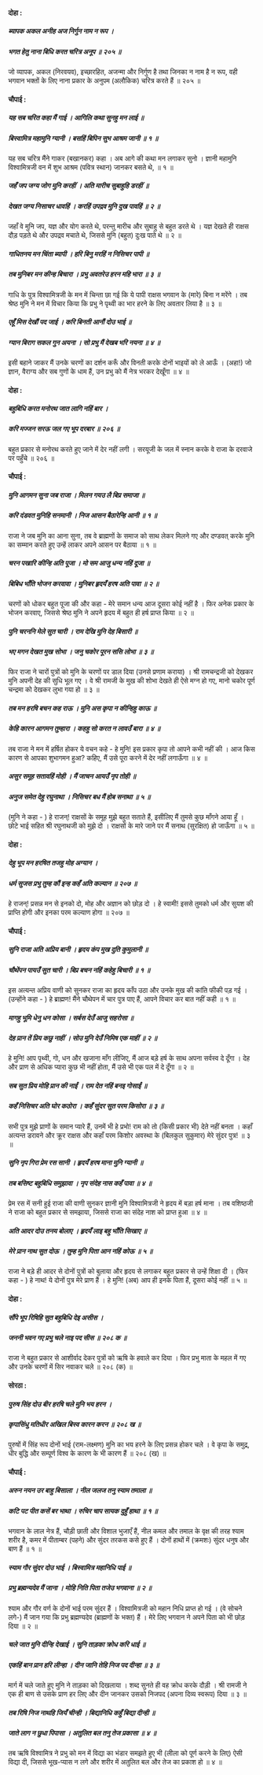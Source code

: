 #### दोहा :

##### ब्यापक अकल अनीह अज निर्गुन नाम न रूप ।
##### भगत हेतु नाना बिधि करत चरित्र अनूप ॥ २०५ ॥

जो व्यापक, अकल (निरवयव), इच्छारहित, अजन्मा और निर्गुण है तथा जिनका न नाम है न रूप, वही भगवान भक्तों के लिए नाना प्रकार के अनुपम (अलौकिक) चरित्र करते हैं ॥ २०५ ॥

#### चौपाई :

##### यह सब चरित कहा मैं गाई । आगिलि कथा सुनहु मन लाई ॥
##### बिस्वामित्र महामुनि ग्यानी । बसहिं बिपिन सुभ आश्रम जानी ॥ १ ॥

यह सब चरित्र मैंने गाकर (बखानकर) कहा । अब आगे की कथा मन लगाकर सुनो । ज्ञानी महामुनि विश्वामित्रजी वन में शुभ आश्रम (पवित्र स्थान) जानकर बसते थे, ॥ १ ॥

##### जहँ जप जग्य जोग मुनि करहीं । अति मारीच सुबाहुहि डरहीं ॥
##### देखत जग्य निसाचर धावहिं । करहिं उपद्रव मुनि दुख पावहिं ॥ २ ॥

जहाँ वे मुनि जप, यज्ञ और योग करते थे, परन्तु मारीच और सुबाहु से बहुत डरते थे । यज्ञ देखते ही राक्षस दौड़ पड़ते थे और उपद्रव मचाते थे, जिससे मुनि (बहुत) दुःख पाते थे ॥ २ ॥

##### गाधितनय मन चिंता ब्यापी । हरि बिनु मरहिं न निसिचर पापी ॥
##### तब मुनिबर मन कीन्ह बिचारा । प्रभु अवतरेउ हरन महि भारा ॥ ३ ॥

गाधि के पुत्र विश्वामित्रजी के मन में चिन्ता छा गई कि ये पापी राक्षस भगवान के (मारे) बिना न मरेंगे । तब श्रेष्ठ मुनि ने मन में विचार किया कि प्रभु ने पृथ्वी का भार हरने के लिए अवतार लिया है ॥ ३ ॥

##### एहूँ मिस देखौं पद जाई । करि बिनती आनौं दोउ भाई ॥
##### ग्यान बिराग सकल गुन अयना । सो प्रभु मैं देखब भरि नयना ॥ ४ ॥

इसी बहाने जाकर मैं उनके चरणों का दर्शन करूँ और विनती करके दोनों भाइयों को ले आऊँ । (अहा!) जो ज्ञान, वैराग्य और सब गुणों के धाम हैं, उन प्रभु को मैं नेत्र भरकर देखूँगा ॥ ४ ॥

#### दोहा :

##### बहुबिधि करत मनोरथ जात लागि नहिं बार ।
##### करि मज्जन सरऊ जल गए भूप दरबार ॥ २०६ ॥

बहुत प्रकार से मनोरथ करते हुए जाने में देर नहीं लगी । सरयूजी के जल में स्नान करके वे राजा के दरवाजे पर पहुँचे ॥ २०६ ॥

#### चौपाई :

##### मुनि आगमन सुना जब राजा । मिलन गयउ लै बिप्र समाजा ॥
##### करि दंडवत मुनिहि सनमानी । निज आसन बैठारेन्हि आनी ॥ १ ॥

राजा ने जब मुनि का आना सुना, तब वे ब्राह्मणों के समाज को साथ लेकर मिलने गए और दण्डवत् करके मुनि का सम्मान करते हुए उन्हें लाकर अपने आसन पर बैठाया ॥ १ ॥

##### चरन पखारि कीन्हि अति पूजा । मो सम आजु धन्य नहिं दूजा ॥
##### बिबिध भाँति भोजन करवावा । मुनिबर हृदयँ हरष अति पावा ॥ २ ॥

चरणों को धोकर बहुत पूजा की और कहा - मेरे समान धन्य आज दूसरा कोई नहीं है । फिर अनेक प्रकार के भोजन करवाए, जिससे श्रेष्ठ मुनि ने अपने हृदय में बहुत ही हर्ष प्राप्त किया ॥ २ ॥

##### पुनि चरननि मेले सुत चारी । राम देखि मुनि देह बिसारी ॥
##### भए मगन देखत मुख सोभा । जनु चकोर पूरन ससि लोभा ॥ ३ ॥

फिर राजा ने चारों पुत्रों को मुनि के चरणों पर डाल दिया (उनसे प्रणाम कराया) । श्री रामचन्द्रजी को देखकर मुनि अपनी देह की सुधि भूल गए । वे श्री रामजी के मुख की शोभा देखते ही ऐसे मग्न हो गए, मानो चकोर पूर्ण चन्द्रमा को देखकर लुभा गया हो ॥ ३ ॥

##### तब मन हरषि बचन कह राऊ । मुनि अस कृपा न कीन्हिहु काऊ ॥
##### केहि कारन आगमन तुम्हारा । कहहु सो करत न लावउँ बारा ॥ ४ ॥

तब राजा ने मन में हर्षित होकर ये वचन कहे - हे मुनि! इस प्रकार कृपा तो आपने कभी नहीं की । आज किस कारण से आपका शुभागमन हुआ? कहिए, मैं उसे पूरा करने में देर नहीं लगाऊँगा ॥ ४ ॥

##### असुर समूह सतावहिं मोही । मैं जाचन आयउँ नृप तोही ॥
##### अनुज समेत देहु रघुनाथा । निसिचर बध मैं होब सनाथा ॥ ५ ॥

(मुनि ने कहा - ) हे राजन्! राक्षसों के समूह मुझे बहुत सताते हैं, इसीलिए मैं तुमसे कुछ माँगने आया हूँ । छोटे भाई सहित श्री रघुनाथजी को मुझे दो । राक्षसों के मारे जाने पर मैं सनाथ (सुरक्षित) हो जाऊँगा ॥ ५ ॥

#### दोहा :

##### देहु भूप मन हरषित तजहु मोह अग्यान ।
##### धर्म सुजस प्रभु तुम्ह कौं इन्ह कहँ अति कल्यान ॥ २०७ ॥

हे राजन्! प्रसन्न मन से इनको दो, मोह और अज्ञान को छोड़ दो । हे स्वामी! इससे तुमको धर्म और सुयश की प्राप्ति होगी और इनका परम कल्याण होगा ॥ २०७ ॥

#### चौपाई :

##### सुनि राजा अति अप्रिय बानी । हृदय कंप मुख दुति कुमुलानी ॥
##### चौथेंपन पायउँ सुत चारी । बिप्र बचन नहिं कहेहु बिचारी ॥ १ ॥

इस अत्यन्त अप्रिय वाणी को सुनकर राजा का हृदय काँप उठा और उनके मुख की कांति फीकी पड़ गई । (उन्होंने कहा - ) हे ब्राह्मण! मैंने चौथेपन में चार पुत्र पाए हैं, आपने विचार कर बात नहीं कही ॥ १ ॥

##### मागहु भूमि धेनु धन कोसा । सर्बस देउँ आजु सहरोसा ॥
##### देह प्रान तें प्रिय कछु नाहीं । सोउ मुनि देउँ निमिष एक माहीं ॥ २ ॥

हे मुनि! आप पृथ्वी, गो, धन और खजाना माँग लीजिए, मैं आज बड़े हर्ष के साथ अपना सर्वस्व दे दूँगा । देह और प्राण से अधिक प्यारा कुछ भी नहीं होता, मैं उसे भी एक पल में दे दूँगा ॥ २ ॥

##### सब सुत प्रिय मोहि प्रान की नाईं । राम देत नहिं बनइ गोसाईं ॥
##### कहँ निसिचर अति घोर कठोरा । कहँ सुंदर सुत परम किसोरा ॥ ३ ॥

सभी पुत्र मुझे प्राणों के समान प्यारे हैं, उनमें भी हे प्रभो! राम को तो (किसी प्रकार भी) देते नहीं बनता । कहाँ अत्यन्त डरावने और क्रूर राक्षस और कहाँ परम किशोर अवस्था के (बिलकुल सुकुमार) मेरे सुंदर पुत्र! ॥ ३ ॥

##### सुनि नृप गिरा प्रेम रस सानी । हृदयँ हरष माना मुनि ग्यानी ॥
##### तब बसिष्ट बहुबिधि समुझावा । नृप संदेह नास कहँ पावा ॥ ४ ॥

प्रेम रस में सनी हुई राजा की वाणी सुनकर ज्ञानी मुनि विश्वामित्रजी ने हृदय में बड़ा हर्ष माना । तब वशिष्ठजी ने राजा को बहुत प्रकार से समझाया, जिससे राजा का संदेह नाश को प्राप्त हुआ ॥ ४ ॥

##### अति आदर दोउ तनय बोलाए । हृदयँ लाइ बहु भाँति सिखाए ॥
##### मेरे प्रान नाथ सुत दोऊ । तुम्ह मुनि पिता आन नहिं कोऊ ॥ ५ ॥

राजा ने बड़े ही आदर से दोनों पुत्रों को बुलाया और हृदय से लगाकर बहुत प्रकार से उन्हें शिक्षा दी । (फिर कहा - ) हे नाथ! ये दोनों पुत्र मेरे प्राण हैं । हे मुनि! (अब) आप ही इनके पिता हैं, दूसरा कोई नहीं ॥ ५ ॥

#### दोहा :

##### सौंपे भूप रिषिहि सुत बहुबिधि देइ असीस ।
##### जननी भवन गए प्रभु चले नाइ पद सीस ॥ २०८ क ॥

राजा ने बहुत प्रकार से आशीर्वाद देकर पुत्रों को ऋषि के हवाले कर दिया । फिर प्रभु माता के महल में गए और उनके चरणों में सिर नवाकर चले ॥ २०८ (क) ॥

#### सोरठा :

##### पुरुष सिंह दोउ बीर हरषि चले मुनि भय हरन ।
##### कृपासिंधु मतिधीर अखिल बिस्व कारन करन ॥ २०८ ख ॥

पुरुषों में सिंह रूप दोनों भाई (राम-लक्ष्मण) मुनि का भय हरने के लिए प्रसन्न होकर चले । वे कृपा के समुद्र, धीर बुद्धि और सम्पूर्ण विश्व के कारण के भी कारण हैं ॥ २०८ (ख) ॥

#### चौपाई :

##### अरुन नयन उर बाहु बिसाला । नील जलज तनु स्याम तमाला ॥
##### कटि पट पीत कसें बर भाथा । रुचिर चाप सायक दुहुँ हाथा ॥ १ ॥

भगवान के लाल नेत्र हैं, चौड़ी छाती और विशाल भुजाएँ हैं, नील कमल और तमाल के वृक्ष की तरह श्याम शरीर है, कमर में पीताम्बर (पहने) और सुंदर तरकस कसे हुए हैं । दोनों हाथों में (क्रमशः) सुंदर धनुष और बाण हैं ॥ १ ॥

##### स्याम गौर सुंदर दोउ भाई । बिस्वामित्र महानिधि पाई ॥
##### प्रभु ब्रह्मन्यदेव मैं जाना । मोहि निति पिता तजेउ भगवाना ॥ २ ॥

श्याम और गौर वर्ण के दोनों भाई परम सुंदर हैं । विश्वामित्रजी को महान निधि प्राप्त हो गई । (वे सोचने लगे-) मैं जान गया कि प्रभु ब्रह्मण्यदेव (ब्राह्मणों के भक्त) हैं । मेरे लिए भगवान ने अपने पिता को भी छोड़ दिया ॥ २ ॥

##### चले जात मुनि दीन्हि देखाई । सुनि ताड़का क्रोध करि धाई ॥
##### एकहिं बान प्रान हरि लीन्हा । दीन जानि तेहि निज पद दीन्हा ॥ ३ ॥

मार्ग में चले जाते हुए मुनि ने ताड़का को दिखलाया । शब्द सुनते ही वह क्रोध करके दौड़ी । श्री रामजी ने एक ही बाण से उसके प्राण हर लिए और दीन जानकर उसको निजपद (अपना दिव्य स्वरूप) दिया ॥ ३ ॥

##### तब रिषि निज नाथहि जियँ चीन्ही । बिद्यानिधि कहुँ बिद्या दीन्ही ॥
##### जाते लाग न छुधा पिपासा । अतुलित बल तनु तेज प्रकासा ॥ ४ ॥

तब ऋषि विश्वामित्र ने प्रभु को मन में विद्या का भंडार समझते हुए भी (लीला को पूर्ण करने के लिए) ऐसी विद्या दी, जिससे भूख-प्यास न लगे और शरीर में अतुलित बल और तेज का प्रकाश हो ॥ ४ ॥